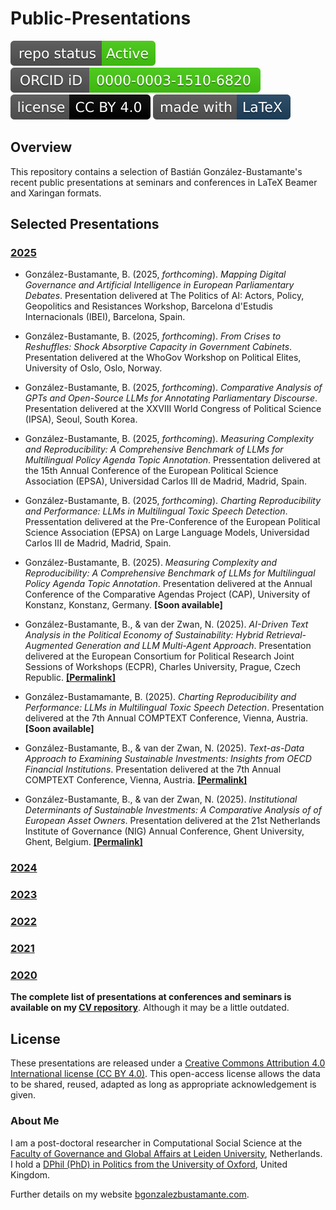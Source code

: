 # Public-Presentations

[![Project Status: Active – The project has reached a stable, usable state and is being actively developed.](https://raw.githubusercontent.com/training-datalab/badges/main/project_status/active.svg)](https://bgonzalezbustamante.github.io/Public-Presentations/docs/STATUS.html) [![ORCID](https://raw.githubusercontent.com/training-datalab/badges/main/orcid/orcid_bgb.svg)](http://orcid.org/0000-0003-1510-6820) [![License](https://raw.githubusercontent.com/training-datalab/badges/main/licenses/cc_by_4_0.svg)](../LICENSE.md) [![Latex](https://raw.githubusercontent.com/training-datalab/badges/main/software/latex.svg)](https://www.latex-project.org/)

## Overview

This repository contains a selection of Bastián González-Bustamante's recent public presentations at seminars and conferences in LaTeX Beamer and Xaringan formats.

## Selected Presentations

### [2025](2025.md)

* González-Bustamante, B. (2025, *forthcoming*). *Mapping Digital Governance and Artificial Intelligence in European Parliamentary Debates*. Presentation delivered at The Politics of AI: Actors, Policy, Geopolitics and Resistances Workshop, Barcelona d'Estudis Internacionals (IBEI), Barcelona, Spain.

* González-Bustamante, B. (2025, *forthcoming*). *From Crises to Reshuffles: Shock Absorptive Capacity in Government Cabinets*. Presentation delivered at the WhoGov Workshop on Political Elites, University of Oslo, Oslo, Norway.

* González-Bustamante, B. (2025, *forthcoming*). *Comparative Analysis of GPTs and Open-Source LLMs for Annotating Parliamentary Discourse*. Presentation delivered at the XXVIII World Congress of Political Science (IPSA), Seoul, South Korea.

* González-Bustamante, B. (2025, *forthcoming*). *Measuring Complexity and Reproducibility: A Comprehensive Benchmark of LLMs for Multilingual Policy Agenda Topic Annotation*. Pressentation delivered at the 15th Annual Conference of the European Political Science Association (EPSA), Universidad Carlos III de Madrid, Madrid, Spain.

* González-Bustamante, B. (2025, *forthcoming*). *Charting Reproducibility and Performance: LLMs in Multilingual Toxic Speech Detection*. Pressentation delivered at the Pre-Conference of the European Political Science Association (EPSA) on Large Language Models, Universidad Carlos III de Madrid, Madrid, Spain.

* González-Bustamante, B. (2025). *Measuring Complexity and Reproducibility: A Comprehensive Benchmark of LLMs for Multilingual Policy Agenda Topic Annotation*. Presentation delivered at the Annual Conference of the Comparative Agendas Project (CAP), University of Konstanz, Konstanz, Germany. **[Soon available]**

* González-Bustamante, B., & van der Zwan, N. (2025). *AI-Driven Text Analysis in the Political Economy of Sustainability: Hybrid Retrieval-Augmented Generation and LLM Multi-Agent Approach*. Presentation delivered at the European Consortium for Political Research Joint Sessions of Workshops (ECPR), Charles University, Prague, Czech Republic. **[[Permalink]](https://github.com/bgonzalezbustamante/Public-Presentations/blob/main/2025/ECPR_VIDI_2025.pdf)**

* González-Bustamamante, B. (2025). *Charting Reproducibility and Performance: LLMs in Multilingual Toxic Speech Detection*. Presentation delivered at the 7th Annual COMPTEXT Conference, Vienna, Austria. **[Soon available]**

* González-Bustamante, B., & van der Zwan, N. (2025). *Text-as-Data Approach to Examining Sustainable Investments: Insights from OECD Financial Institutions*. Presentation delivered at the 7th Annual COMPTEXT Conference, Vienna, Austria. **[[Permalink]](https://github.com/bgonzalezbustamante/Public-Presentations/blob/main/2025/COMPTEXT_VIDI_2025.pdf)**

* González-Bustamante, B., & van der Zwan, N. (2025). *Institutional Determinants of Sustainable Investments: A Comparative Analysis of of European Asset Owners*. Presentation delivered at the 21st Netherlands Institute of Governance (NIG) Annual Conference, Ghent University, Ghent, Belgium. **[[Permalink]](https://github.com/bgonzalezbustamante/Public-Presentations/blob/main/2025/NIG_Conference_2025.pdf)**

### [2024](2024.md)

### [2023](2023.md)

### [2022](2022.md)

### [2021](2021.md)

### [2020](2020.md)

**The complete list of presentations at conferences and seminars is available on my [CV repository](https://bgonzalezbustamante.github.io/CV-XeLaTeX/)**. Although it may be a little outdated.

## License

These presentations are released under a [Creative Commons Attribution 4.0 International license (CC BY 4.0)](../LICENSE.md). This open-access license allows the data to be shared, reused, adapted as long as appropriate acknowledgement is given.

### About Me

I am a post-doctoral researcher in Computational Social Science at the [Faculty of Governance and Global Affairs at Leiden University](https://www.universiteitleiden.nl/en/governance-and-global-affairs), Netherlands. I hold a [DPhil (PhD) in Politics from the University of Oxford](https://www.politics.ox.ac.uk/), United Kingdom.

Further details on my website [bgonzalezbustamante.com](https://bgonzalezbustamante.com/).
